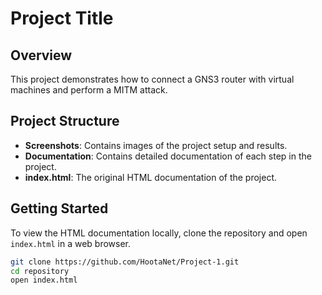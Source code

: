 # Project Title

## Overview
This project demonstrates how to connect a GNS3 router with virtual machines and perform a MITM attack.

## Project Structure
- **Screenshots**: Contains images of the project setup and results.
- **Documentation**: Contains detailed documentation of each step in the project.
- **index.html**: The original HTML documentation of the project.

## Getting Started
To view the HTML documentation locally, clone the repository and open `index.html` in a web browser.

```sh
git clone https://github.com/HootaNet/Project-1.git
cd repository
open index.html
